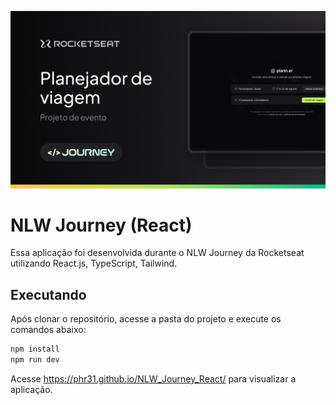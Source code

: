 ![Cover](./public/Thumbnail.png)

# NLW Journey (React)

Essa aplicação foi desenvolvida durante o NLW Journey da Rocketseat utilizando React.js, TypeScript, Tailwind.

## Executando

Após clonar o repositório, acesse a pasta do projeto e execute os comandos abaixo:

```sh
npm install
npm run dev
```

Acesse https://phr31.github.io/NLW_Journey_React/ para visualizar a aplicação.